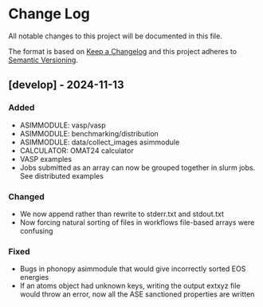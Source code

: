 # Change Log
All notable changes to this project will be documented in this file.
 
The format is based on [Keep a Changelog](http://keepachangelog.com/)
and this project adheres to [Semantic Versioning](http://semver.org/).
 
## [develop] - 2024-11-13
 
### Added
- ASIMMODULE: vasp/vasp
- ASIMMODULE: benchmarking/distribution
- ASIMMODULE: data/collect_images asimmodule
- CALCULATOR: OMAT24 calculator
- VASP examples
- Jobs submitted as an array can now be grouped together in slurm jobs. See
  distributed examples
 
### Changed
- We now append rather than rewrite to stderr.txt and stdout.txt 
- Now forcing natural sorting of files in workflows file-based arrays were
  confusing

### Fixed
- Bugs in phonopy asimmodule that would give incorrectly sorted EOS energies
- If an atoms object had unknown keys, writing the output extxyz file would
  throw an error, now all the ASE sanctioned properties are written
